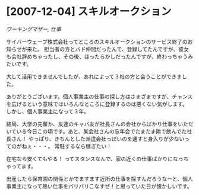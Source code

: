 # [2007-12-04] スキルオークション
_ワーキングマザー, 仕事_

サイバーウェーブ株式会社ってところのスキルオークションのサービス終了のお知らせが来た。
担当者の方とバド仲間だったんで、登録してたんですが、彼女も会社辞めちゃったし、その後、ほったらかしだったんですが、終わっちゃうみたいです。

大して活用できませんでしたが、あれによって３社の方と会うことができました。

ありがとうございます。個人事業主の仕事の探し方はさまざまですが、チャンスを広げるという意味ではいろんなところに登録するのは悪くない気がします。
しかし、個人事業主になって３年。

結局、大学の先輩か、友達のキャバ友が社長さんの会社からばかり仕事をいただいている今日この頃です。あと、某会社さんの忘年会でたまたま隣で飲んでた社長さん！
やっぱり、きちんとした派遣会社っぽいのを通すと身入りが少ないってのがねぇ・・・。
常駐するなら稼ぎたい！

在宅なら安くてもやる！
ってスタンスなんで、家の近くの仕事ばかりになっちゃってます。

出産したら保育園の関係とかでますます近所の仕事を探すんだろうなーと、個人事業主になって熱い仕事をバリバリこなすぜ！と思っていた日が懐かしいです。
